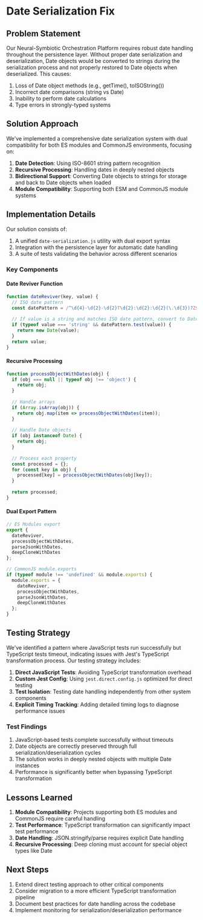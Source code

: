 # Date Serialization Fix

## Problem Statement

Our Neural-Symbiotic Orchestration Platform requires robust date handling throughout the persistence layer. Without proper date serialization and deserialization, Date objects would be converted to strings during the serialization process and not properly restored to Date objects when deserialized. This causes:

1. Loss of Date object methods (e.g., getTime(), toISOString())
2. Incorrect date comparisons (string vs Date)
3. Inability to perform date calculations
4. Type errors in strongly-typed systems

## Solution Approach

We've implemented a comprehensive date serialization system with dual compatibility for both ES modules and CommonJS environments, focusing on:

1. **Date Detection**: Using ISO-8601 string pattern recognition
2. **Recursive Processing**: Handling dates in deeply nested objects
3. **Bidirectional Support**: Converting Date objects to strings for storage and back to Date objects when loaded
4. **Module Compatibility**: Supporting both ESM and CommonJS module systems

## Implementation Details

Our solution consists of:

1. A unified `date-serialization.js` utility with dual export syntax
2. Integration with the persistence layer for automatic date handling
3. A suite of tests validating the behavior across different scenarios

### Key Components

#### Date Reviver Function

```javascript
function dateReviver(key, value) {
  // ISO date pattern
  const datePattern = /^\d{4}-\d{2}-\d{2}T\d{2}:\d{2}:\d{2}(\.\d{3})?Z$/;
  
  // If value is a string and matches ISO date pattern, convert to Date
  if (typeof value === 'string' && datePattern.test(value)) {
    return new Date(value);
  }
  return value;
}
```

#### Recursive Processing

```javascript
function processObjectWithDates(obj) {
  if (obj === null || typeof obj !== 'object') {
    return obj;
  }
  
  // Handle arrays
  if (Array.isArray(obj)) {
    return obj.map(item => processObjectWithDates(item));
  }
  
  // Handle Date objects
  if (obj instanceof Date) {
    return obj;
  }
  
  // Process each property
  const processed = {};
  for (const key in obj) {
    processed[key] = processObjectWithDates(obj[key]);
  }
  
  return processed;
}
```

#### Dual Export Pattern

```javascript
// ES Modules export
export { 
  dateReviver, 
  processObjectWithDates, 
  parseJsonWithDates, 
  deepCloneWithDates 
};

// CommonJS module.exports
if (typeof module !== 'undefined' && module.exports) {
  module.exports = {
    dateReviver,
    processObjectWithDates,
    parseJsonWithDates,
    deepCloneWithDates
  };
}
```

## Testing Strategy

We've identified a pattern where JavaScript tests run successfully but TypeScript tests timeout, indicating issues with Jest's TypeScript transformation process. Our testing strategy includes:

1. **Direct JavaScript Tests**: Avoiding TypeScript transformation overhead
2. **Custom Jest Config**: Using `jest.direct.config.js` optimized for direct testing
3. **Test Isolation**: Testing date handling independently from other system components
4. **Explicit Timing Tracking**: Adding detailed timing logs to diagnose performance issues

### Test Findings

1. JavaScript-based tests complete successfully without timeouts
2. Date objects are correctly preserved through full serialization/deserialization cycles
3. The solution works in deeply nested objects with multiple Date instances
4. Performance is significantly better when bypassing TypeScript transformation

## Lessons Learned

1. **Module Compatibility**: Projects supporting both ES modules and CommonJS require careful handling
2. **Test Performance**: TypeScript transformation can significantly impact test performance
3. **Date Handling**: JSON.stringify/parse requires explicit Date handling
4. **Recursive Processing**: Deep cloning must account for special object types like Date

## Next Steps

1. Extend direct testing approach to other critical components
2. Consider migration to a more efficient TypeScript transformation pipeline
3. Document best practices for date handling across the codebase
4. Implement monitoring for serialization/deserialization performance